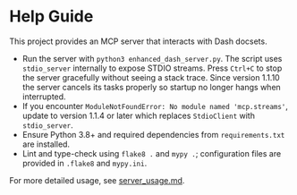 # Help Guide

This project provides an MCP server that interacts with Dash docsets.

- Run the server with `python3 enhanced_dash_server.py`. The script uses
  `stdio_server` internally to expose STDIO streams. Press `Ctrl+C` to
  stop the server gracefully without seeing a stack trace. Since version
  1.1.10 the server cancels its tasks properly so startup no longer hangs
  when interrupted.
- If you encounter `ModuleNotFoundError: No module named 'mcp.streams'`,
  update to version 1.1.4 or later which replaces `StdioClient` with
  `stdio_server`.
- Ensure Python 3.8+ and required dependencies from `requirements.txt` are installed.
- Lint and type-check using `flake8 .` and `mypy .`; configuration files are
  provided in `.flake8` and `mypy.ini`.

For more detailed usage, see [server_usage.md](server_usage.md).
